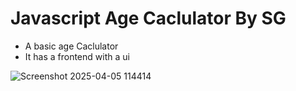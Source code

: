 # Javascript Age Caclulator By SG
- A basic age Caclulator
- It has a frontend with a ui

![Screenshot 2025-04-05 114414](https://github.com/user-attachments/assets/4ce4550b-5729-4501-982a-fd4cf98f450e)
